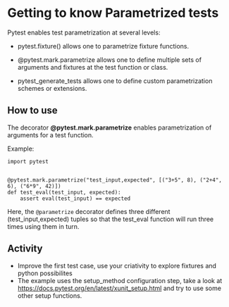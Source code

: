 # Getting to know Parametrized tests

Pytest enables test parametrization at several levels:

- pytest.fixture() allows one to parametrize fixture functions.

- @pytest.mark.parametrize allows one to define multiple sets of arguments and fixtures at the test function or class.

- pytest_generate_tests allows one to define custom parametrization schemes or extensions.


## How to use

The decorator **@pytest.mark.parametrize** enables parametrization of arguments for a test function.

Example:
```
import pytest


@pytest.mark.parametrize("test_input,expected", [("3+5", 8), ("2+4", 6), ("6*9", 42)])
def test_eval(test_input, expected):
    assert eval(test_input) == expected
```

Here, the `@parametrize` decorator defines three different (test_input,expected) tuples so that the test_eval function will run three times using them in turn.


## Activity

- Improve the first test case, use your criativity to explore fixtures and python possibilites
- The example uses the setup_method configuration step, take a look at https://docs.pytest.org/en/latest/xunit_setup.html and try to use some other setup functions.
